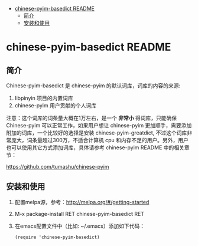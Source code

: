 - [chinese-pyim-basedict README](#chinese-pyim-basedict-readme)
  - [简介](#简介)
  - [安装和使用](#安装和使用)

# chinese-pyim-basedict README<a id="orgheadline3"></a>

## 简介<a id="orgheadline1"></a>

Chinese-pyim-basedict 是 chinese-pyim 的默认词库，词库的内容的来源:

1.  libpinyin 项目的内置词库
2.  chinese-pyim 用户贡献的个人词库

注意：这个词库的词条量大概在1万左右，是一个 **非常小** 得词库，只能确保 Chinese-pyim
可以正常工作，如果用户想让 chinese-pyim 更加顺手，需要添加附加的词库，一个比较好的选择是安装 chinese-pyim-greatdict, 不过这个词库非常庞大，词条量超过300万，不适合计算机 cpu 和内存不足的用户。另外，用户也可以使用其它方式添加词库，具体请参考 chinese-pyim README 中的相关章节：

<https://github.com/tumashu/chinese-pyim>

## 安装和使用<a id="orgheadline2"></a>

1.  配置melpa源，参考：<http://melpa.org/#/getting-started>
2.  M-x package-install RET chinese-pyim-basedict RET
3.  在emacs配置文件中（比如: ~/.emacs）添加如下代码：

        (require 'chinese-pyim-basedict)
